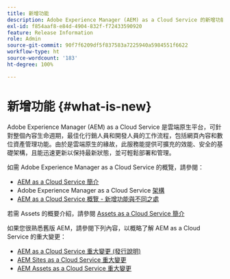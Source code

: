 ```yaml
---
title: 新增功能
description: Adobe Experience Manager (AEM) as a Cloud Service 的新增功能。
exl-id: f854aaf8-e84d-4904-832f-f72433590920
feature: Release Information
role: Admin
source-git-commit: 90f7f6209df5f837583a7225940a5984551f6622
workflow-type: ht
source-wordcount: '183'
ht-degree: 100%

---
```


# 新增功能  {#what-is-new}

<!-- For the pre-release of Adobe Experience Manager (AEM) as a Cloud Service everything is new. -->

Adobe Experience Manager (AEM) as a Cloud Service 是雲端原生平台，可針對整個內容生命週期，最佳化行銷人員和開發人員的工作流程，包括網頁內容和數位資產管理功能。由於是雲端原生的緣故，此服務能提供可擴充的效能、安全的基礎架構，且能迅速更新以保持最新狀態，並可輕鬆部署和管理。

如需 Adobe Experience Manager as a Cloud Service 的概覽，請參閱：
* [AEM as a Cloud Service 簡介](/help/overview/introduction.md)
* Adobe Experience Manager as a Cloud Service [架構](/help/overview/architecture.md)
* [AEM as a Cloud Service 概覽 - 新增功能與不同之處](/help/overview/what-is-new-and-different.md)

<!-- Link to introduction or what's new of Sites. -->

若需 Assets 的概要介紹，請參閱 [Assets as a Cloud Service 簡介](/help/assets/overview.md)

如果您很熟悉舊版 AEM，請參閱下列內容，以概略了解 AEM as a Cloud Service 的重大變更：

* [AEM as a Cloud Service 重大變更 (發行說明)](/help/release-notes/aem-cloud-changes.md)
* [AEM Sites as a Cloud Service 重大變更](/help/sites-cloud/sites-cloud-changes.md)
* [AEM Assets as a Cloud Service 重大變更](/help/assets/assets-cloud-changes.md)
